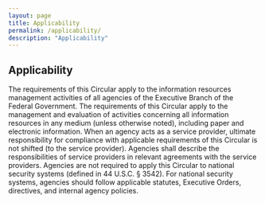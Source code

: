 ```yaml
---
layout: page
title: Applicability
permalink: /applicability/
description: "Applicability"
---
```


## **Applicability**

The requirements of this Circular apply to the information resources management activities of all agencies of the Executive Branch of the Federal Government. The requirements of this Circular apply to the management and evaluation of activities concerning all information resources in any medium (unless otherwise noted), including paper and electronic information. When an agency acts as a service provider, ultimate responsibility for compliance with applicable requirements of this Circular is not shifted (to the service provider). Agencies shall describe the responsibilities of service providers in relevant agreements with the service providers. Agencies are not required to apply this Circular to national security systems (defined in 44 U.S.C. § 3542). For national security systems, agencies should follow applicable statutes, Executive Orders, directives, and internal agency policies.
